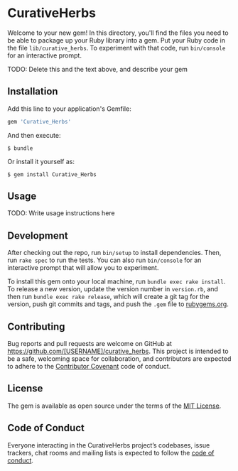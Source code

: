# CurativeHerbs

Welcome to your new gem! In this directory, you'll find the files you need to be able to package up your Ruby library into a gem. Put your Ruby code in the file `lib/curative_herbs`. To experiment with that code, run `bin/console` for an interactive prompt.

TODO: Delete this and the text above, and describe your gem

## Installation

Add this line to your application's Gemfile:

```ruby
gem 'Curative_Herbs'
```

And then execute:

    $ bundle

Or install it yourself as:

    $ gem install Curative_Herbs

## Usage

TODO: Write usage instructions here

## Development

After checking out the repo, run `bin/setup` to install dependencies. Then, run `rake spec` to run the tests. You can also run `bin/console` for an interactive prompt that will allow you to experiment.

To install this gem onto your local machine, run `bundle exec rake install`. To release a new version, update the version number in `version.rb`, and then run `bundle exec rake release`, which will create a git tag for the version, push git commits and tags, and push the `.gem` file to [rubygems.org](https://rubygems.org).

## Contributing

Bug reports and pull requests are welcome on GitHub at https://github.com/[USERNAME]/curative_herbs. This project is intended to be a safe, welcoming space for collaboration, and contributors are expected to adhere to the [Contributor Covenant](http://contributor-covenant.org) code of conduct.

## License

The gem is available as open source under the terms of the [MIT License](https://opensource.org/licenses/MIT).

## Code of Conduct

Everyone interacting in the CurativeHerbs project’s codebases, issue trackers, chat rooms and mailing lists is expected to follow the [code of conduct](https://github.com/[USERNAME]/curative_herbs/blob/master/CODE_OF_CONDUCT.md).

